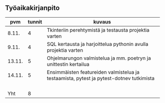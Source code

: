 ## Työaikakirjanpito

| pvm | tunnit | kuvaus |
|---|---|---|
| 8.11. | 4 | Tkinteriin perehtymistä ja testausta projektia varten |
| 9.11. | 4 | SQL kertausta ja harjoittelua pythonin avulla projektia varten |
| 13.11. | 5 | Ohjelmarungon valmistelua ja mm. poetryn ja unittestin kertailua |
| 14.11. | 5 | Ensimmäisten featureiden valmistelua ja testaamista, pytest ja pytest-dotnev tutkimista |
|  |  |  |
|  |  |  |
|  |  |  |
|  |  |  |
| Yht | 8 |  |

